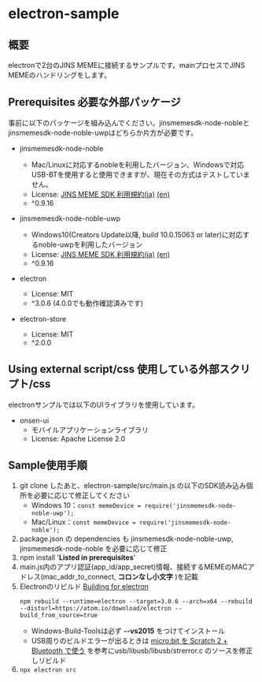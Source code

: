 # electron-sample

## 概要

electronで2台のJINS MEMEに接続するサンプルです。mainプロセスでJINS MEMEのハンドリングをします。

## Prerequisites 必要な外部パッケージ

事前に以下のパッケージを組み込んでください。jinsmemesdk-node-nobleとjinsmemesdk-node-noble-uwpはどちらか片方が必要です。

- jinsmemesdk-node-noble
    - Mac/Linuxに対応するnobleを利用したバージョン、Windowsで対応USB-BTを使用すると使用できますが、現在その方式はテストしていません。
    - License: [JINS MEME SDK 利用規約(ja)](https://developers.jins.com/ja/sdks/terms_and_conditions/) [(en)](https://developers.jins.com/en/sdks/terms_and_conditions/)
    - ^0.9.16
    
- jinsmemesdk-node-noble-uwp
    - Windows10(Creators Update以降, build 10.0.15063 or later)に対応するnoble-uwpを利用したバージョン
    - License: [JINS MEME SDK 利用規約(ja)](https://developers.jins.com/ja/sdks/terms_and_conditions/) [(en)](https://developers.jins.com/en/sdks/terms_and_conditions/)
    - ^0.9.16

- electron
    - License: MIT
    - ^3.0.6 (4.0.0でも動作確認済みです)

- electron-store
    - License: MIT
    - ^2.0.0    

## Using external script/css 使用している外部スクリプト/css

electronサンプルでは以下のUIライブラリを使用しています。

- onsen-ui
    - モバイルアプリケーションライブラリ
    - License: Apache License 2.0

## Sample使用手順

1. git clone したあと、electron-sample/src/main.js の以下のSDK読み込み個所を必要に応じて修正してください
    - Windows 10：`const memeDevice = require('jinsmemesdk-node-noble-uwp');` 
    - Mac/Linux：`const memeDevice = require('jinsmemesdk-node-noble');` 
1. package.json の dependencies も jinsmemesdk-node-noble-uwp, jinsmemesdk-node-noble を必要に応じて修正
1. npm install '**Listed in prerequisites**'
1. main.js内のアプリ認証(app_id/app_secret)情報、接続するMEMEのMACアドレス(mac_addr_to_connect, **コロンなし小文字** )を記載
1. Electronのリビルド [Building for electron](https://github.com/jasongin/noble-uwp)
    ```
    npm rebuild --runtime=electron --target=3.0.6 --arch=x64 --rebuild --disturl=https://atom.io/download/electron --build_from_source=true
    ```
    - Windows-Build-Toolsは必ず **--vs2015** をつけてインストール
    - USB周りのビルドエラーが出るときは [micro:bit を Scratch 2 + Bluetooth で使う](https://qiita.com/memakura/items/dc5cf2ff39d24ceb53ff) を参考にusb/libusb/libusb/strerror.c のソースを修正しリビルド
1. `npx electron src`
